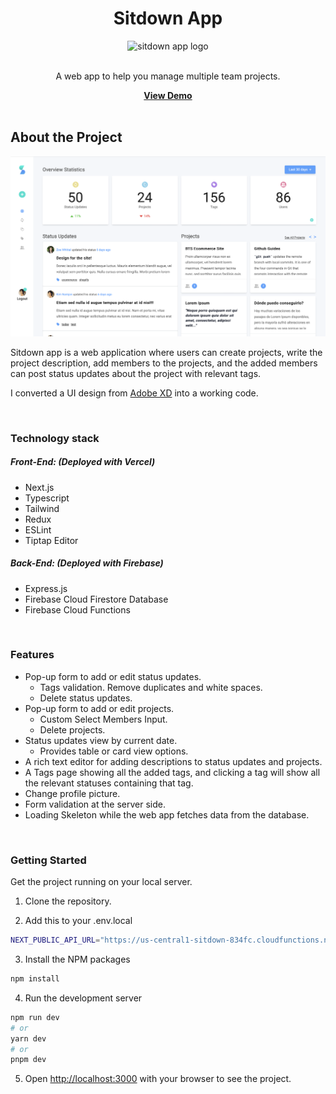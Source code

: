 <div align="center">
    <h1>Sitdown App</h1>
    <image src="https://github.com/learsiOtni/sitdown-next-app/blob/main/src/assets/img/small-logo.png" alt="sitdown app logo">
    <br />
    <br />
    <p>A web app to help you manage multiple team projects.</p>
    <a href="https://sitdown-next-app.vercel.app/login">
      <strong>View Demo</strong>
    </a>
    <br />
    <br />
</div>

## About the Project

![Sitdown App](src/assets/screenshot/dashboard.png) 

Sitdown app is a web application where users can create projects, write the project description, add members to the projects, and the added members can post status updates about the project with relevant tags.  

I converted a UI design from [Adobe XD](https://xd.adobe.com/view/dd6bbf87-41bb-4196-a87b-15ebf31ff0bc-8838/specs/?fbclid=IwZXh0bgNhZW0CMTAAAR0ZRBR0ETV0urundu9y7qu-KMyMowjEfABJg3CIHEavuhO_jgvA7CUxJ64_aem_AdY8OcPzJJwmj7y5xdqCDrMPWNVUufNl25Osb5gHqtnEAPXI7RTzGHt03NDlDcCchEp8zpdGRt8U6VZBs5s5yuHN) into a working code. 

</br>

### Technology stack

##### Front-End: (Deployed with Vercel)
* Next.js 
* Typescript
* Tailwind
* Redux
* ESLint
* Tiptap Editor

##### Back-End: (Deployed with Firebase)
* Express.js
* Firebase Cloud Firestore Database
* Firebase Cloud Functions

</br> 

### Features
* Pop-up form to add or edit status updates.
    * Tags validation. Remove duplicates and white spaces.
    * Delete status updates.
* Pop-up form to add or edit projects.
    * Custom Select Members Input.
    * Delete projects.
* Status updates view by current date. 
    * Provides table or card view options. 
* A rich text editor for adding descriptions to status updates and projects.
* A Tags page showing all the added tags, and clicking a tag will show all the relevant statuses containing that tag.
* Change profile picture.
* Form validation at the server side.
* Loading Skeleton while the web app fetches data from the database.

</br>

### Getting Started
Get the project running on your local server.

1. Clone the repository.

2. Add this to your .env.local
```sh
NEXT_PUBLIC_API_URL="https://us-central1-sitdown-834fc.cloudfunctions.net/api/"
```

3. Install the NPM packages
```bash
npm install
```

4. Run the development server
```bash
npm run dev
# or
yarn dev
# or
pnpm dev
```

5. Open [http://localhost:3000](http://localhost:3000) with your browser to see the project.